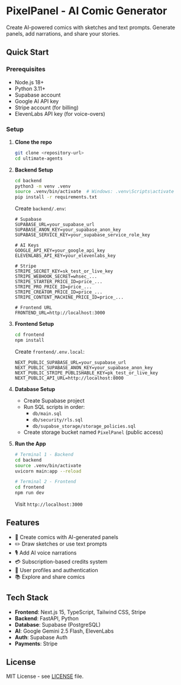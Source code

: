 # PixelPanel - AI Comic Generator

Create AI-powered comics with sketches and text prompts. Generate panels, add narrations, and share your stories.

## Quick Start

### Prerequisites
- Node.js 18+
- Python 3.11+
- Supabase account
- Google AI API key
- Stripe account (for billing)
- ElevenLabs API key (for voice-overs)

### Setup

1. **Clone the repo**
   ```bash
   git clone <repository-url>
   cd ultimate-agents
   ```

2. **Backend Setup**
   ```bash
   cd backend
   python3 -m venv .venv
   source .venv/bin/activate  # Windows: .venv\Scripts\activate
   pip install -r requirements.txt
   ```

   Create `backend/.env`:
   ```env
   # Supabase
   SUPABASE_URL=your_supabase_url
   SUPABASE_ANON_KEY=your_supabase_anon_key
   SUPABASE_SERVICE_KEY=your_supabase_service_role_key

   # AI Keys
   GOOGLE_API_KEY=your_google_api_key
   ELEVENLABS_API_KEY=your_elevenlabs_key

   # Stripe
   STRIPE_SECRET_KEY=sk_test_or_live_key
   STRIPE_WEBHOOK_SECRET=whsec_...
   STRIPE_STARTER_PRICE_ID=price_...
   STRIPE_PRO_PRICE_ID=price_...
   STRIPE_CREATOR_PRICE_ID=price_...
   STRIPE_CONTENT_MACHINE_PRICE_ID=price_...

   # Frontend URL
   FRONTEND_URL=http://localhost:3000
   ```

3. **Frontend Setup**
   ```bash
   cd frontend
   npm install
   ```

   Create `frontend/.env.local`:
   ```env
   NEXT_PUBLIC_SUPABASE_URL=your_supabase_url
   NEXT_PUBLIC_SUPABASE_ANON_KEY=your_supabase_anon_key
   NEXT_PUBLIC_STRIPE_PUBLISHABLE_KEY=pk_test_or_live_key
   NEXT_PUBLIC_API_URL=http://localhost:8000
   ```

4. **Database Setup**
   - Create Supabase project
   - Run SQL scripts in order:
     - `db/main.sql`
     - `db/security/rls.sql`
     - `db/supabse_storage/storage_policies.sql`
   - Create storage bucket named `PixelPanel` (public access)

5. **Run the App**
   ```bash
   # Terminal 1 - Backend
   cd backend
   source .venv/bin/activate
   uvicorn main:app --reload

   # Terminal 2 - Frontend
   cd frontend
   npm run dev
   ```

   Visit `http://localhost:3000`

## Features

- 🎨 Create comics with AI-generated panels
- ✏️ Draw sketches or use text prompts
- 🎙️ Add AI voice narrations
- 💳 Subscription-based credits system
- 👤 User profiles and authentication
- 📚 Explore and share comics

## Tech Stack

- **Frontend**: Next.js 15, TypeScript, Tailwind CSS, Stripe
- **Backend**: FastAPI, Python
- **Database**: Supabase (PostgreSQL)
- **AI**: Google Gemini 2.5 Flash, ElevenLabs
- **Auth**: Supabase Auth
- **Payments**: Stripe

## License

MIT License - see [LICENSE](LICENSE) file.